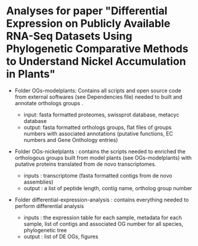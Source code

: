 # Analyses for paper "Differential Expression on Publicly Available RNA-Seq Datasets Using Phylogenetic Comparative Methods to Understand Nickel Accumulation in Plants"

* Folder OGs-modelplants: Contains all scripts and  open source code from external softwares (see Dependencies file) needed to built and annotate orthologs groups .
	* input: fasta formatted proteomes, swissprot database, metacyc database
	* output: fasta formatted orthologs groups, flat files of groups numbers with associated annotations (putative functions, EC numbers and Gene Onthology entries)

* Folder OGs-nickelplants : contains the scripts needed to enriched the orthologous groups built from model plants (see OGs-modelplants) with putative proteins translated from de novo transcriptomes. 
	* inputs : transcriptome (fasta formatted contigs from de novo assemblies)
	* output : a list of peptide length, contig name, ortholog group number

* Folder differential-expression-analysis : contains everything needed to perform differential analysis 
	* inputs  : the expression table for each sample, metadata for each sample, list of contigs and associated OG number for all species, phylogenetic tree 
	* output : list of DE OGs, figures

